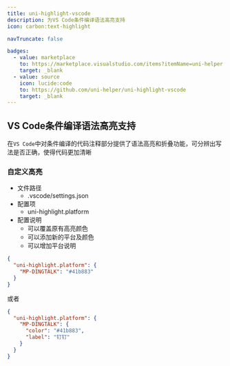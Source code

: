 ```yaml
---
title: uni-highlight-vscode
description: 为VS Code条件编译语法高亮支持
icon: carbon:text-highlight

navTruncate: false

badges:
  - value: marketplace
    to: https://marketplace.visualstudio.com/items?itemName=uni-helper.uni-highlight-vscode
    target: _blank
  - value: source
    icon: lucide:code
    to: https://github.com/uni-helper/uni-highlight-vscode
    target: _blank
---
```


## VS Code条件编译语法高亮支持

在`VS Code`中对条件编译的代码注释部分提供了语法高亮和折叠功能，可分辨出写法是否正确，使得代码更加清晰

### 自定义高亮

+ 文件路径
  + .vscode/settings.json
+ 配置项
  + uni-highlight.platform
+ 配置说明
  + 可以覆盖原有高亮颜色
  + 可以添加新的平台及颜色
  + 可以增加平台说明

```json [.vscode/settings.json]
{
  "uni-highlight.platform": {
    "MP-DINGTALK": "#41b883"
  }
}
```
或者
```json [.vscode/settings.json]
{
  "uni-highlight.platform": {
    "MP-DINGTALK": {
      "color": "#41b883",
      "label": "钉钉"
    }
  }
}
```
